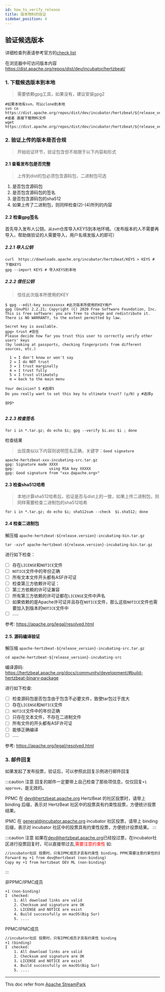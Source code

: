 ```yaml
---
id: how_to_verify_release
title: 版本物料的验证
sidebar_position: 4
---
```


## 验证候选版本

详细检查列表请参考官方的[check list](https://cwiki.apache.org/confluence/display/INCUBATOR/Incubator+Release+Checklist)

在浏览器中可访问版本内容 <https://dist.apache.org/repos/dist/dev/incubator/hertzbeat/>

### 1. 下载候选版本到本地

> 需要依赖gpg工具，如果没有，建议安装gpg2

```shell
#如果本地有svn，可以clone到本地 
svn co https://dist.apache.org/repos/dist/dev/incubator/hertzbeat/${release_version}-${rc_version}/
#或者 直接下载物料文件
wget https://dist.apache.org/repos/dist/dev/incubator/hertzbeat/${release_version}-${rc_version}/xxx.xxx

```

### 2. 验证上传的版本是否合规

> 开始验证环节，验证包含但不局限于以下内容和形式

#### 2.1 查看发布包是否完整

> 上传到dist的包必须包含源码包，二进制包可选

1. 是否包含源码包
2. 是否包含源码包的签名
3. 是否包含源码包的sha512
4. 如果上传了二进制包，则同样检查(2)-(4)所列的内容

#### 2.2 检查gpg签名

首先导入发布人公钥。从svn仓库导入KEYS到本地环境。（发布版本的人不需要再导入，帮助做验证的人需要导入，用户名填发版人的即可）

##### 2.2.1 导入公钥

```shell
curl  https://downloads.apache.org/incubator/hertzbeat/KEYS > KEYS # 下载KEYS
gpg --import KEYS # 导入KEYS到本地
```

##### 2.2.2 信任公钥

> 信任此次版本所使用的KEY

```shell
$ gpg --edit-key xxxxxxxxxx #此次版本所使用的KEY用户
gpg (GnuPG) 2.2.21; Copyright (C) 2020 Free Software Foundation, Inc.
This is free software: you are free to change and redistribute it.
There is NO WARRANTY, to the extent permitted by law.

Secret key is available.
gpg> trust #信任
Please decide how far you trust this user to correctly verify other users' keys
(by looking at passports, checking fingerprints from different sources, etc.)

  1 = I don't know or won't say
  2 = I do NOT trust
  3 = I trust marginally
  4 = I trust fully
  5 = I trust ultimately
  m = back to the main menu

Your decision? 5 #选择5
Do you really want to set this key to ultimate trust? (y/N) y #选择y
                                                            
gpg> 
     
```

##### 2.2.3 检查签名

```shell
for i in *.tar.gz; do echo $i; gpg --verify $i.asc $i ; done
```

检查结果

> 出现类似以下内容则说明签名正确，关键字：**`Good signature`**

```shell
apache-hertzbeat-xxx-incubating-src.tar.gz
gpg: Signature made XXXX
gpg:                using RSA key XXXXX
gpg: Good signature from "xxx @apache.org>"
```

#### 2.3 检查sha512哈希

> 本地计算sha512哈希后，验证是否与dist上的一致，如果上传二进制包，则同样需要检查二进制包的sha512哈希

```shell
for i in *.tar.gz; do echo $i; sha512sum --check  $i.sha512; done
```

#### 2.4 检查二进制包

解压缩  `apache-hertzbeat-${release.version}-incubating-bin.tar.gz`

```shell
tar -xzvf apache-hertzbeat-${release.version}-incubating-bin.tar.gz
```

进行如下检查：

- [ ] 存在`LICENSE`和`NOTICE`文件
- [ ] `NOTICE`文件中的年份正确
- [ ] 所有文本文件开头都有ASF许可证
- [ ] 检查第三方依赖许可证：
- [ ] 第三方依赖的许可证兼容
- [ ] 所有第三方依赖的许可证都在`LICENSE`文件中声名
- [ ] 如果依赖的是Apache许可证并且存在`NOTICE`文件，那么这些`NOTICE`文件也需要加入到版本的`NOTICE`文件中
- [ ] .....

参考: <https://apache.org/legal/resolved.html>

#### 2.5. 源码编译验证

解压缩 `apache-hertzbeat-${release_version}-incubating-src.tar.gz`

```shell
cd apache-hertzbeat-${release_version}-incubating-src
```

编译源码: <https://hertzbeat.apache.org/docs/community/development/#build-hertzbeat-binary-package>

进行如下检查:

- [ ] 检查源码包是否包含由于包含不必要文件，致使tar包过于庞大
- [ ] 存在`LICENSE`和`NOTICE`文件
- [ ] `NOTICE`文件中的年份正确
- [ ] 只存在文本文件，不存在二进制文件
- [ ] 所有文件的开头都有ASF许可证
- [ ] 能够正确编译
- [ ] .....

参考: <https://apache.org/legal/resolved.html>

### 3. 邮件回复

如果发起了发布投票，验证后，可以参照此回复示例进行邮件回复

:::caution 注意
回复的邮件一定要带上自己检查了那些项信息，仅仅回复`+1 approve`，是无效的。

PPMC 在 <dev@hertzbeat.apache.org> HertzBeat 的社区投票时，请带上 binding 后缀，表示对 HertzBeat 社区中的投票具有约束性投票，方便统计投票结果。

IPMC 在 <general@incubator.apache.org> incubator 社区投票，请带上 binding 后缀，表示对 incubator 社区中的投票具有约束性投票，方便统计投票结果。
:::

:::caution 注意
如果在<dev@hertzbeat.apache.org>已经投过票，在incubator社区进行投票回复时，可以直接带过去,<font color="red">需要注意约束性</font>  如:

```html
//incubator社区 投票时，只有IPMC成员才具有约束性 binding，PPMC需要注意约束性的变化
Forward my +1 from dev@hertzbeat (non-binding)
Copy my +1 from hertzbeat DEV ML (non-binding)
```

:::

非PPMC/IPMC成员

```html
+1 (non-binding)
I  checked:
    1. All download links are valid
    2. Checksum and signature are OK
    3. LICENSE and NOTICE are exist
    4. Build successfully on macOS(Big Sur) 
    5. ....
```

PPMC/IPMC成员

```html
//incubator社区 投票时，只有IPMC成员才具有约束性 binding
+1 (binding)
I  checked:
    1. All download links are valid
    2. Checksum and signature are OK
    3. LICENSE and NOTICE are exist
    4. Build successfully on macOS(Big Sur) 
    5. ....
```

---

This doc refer from [Apache StreamPark](https://streampark.apache.org/)
